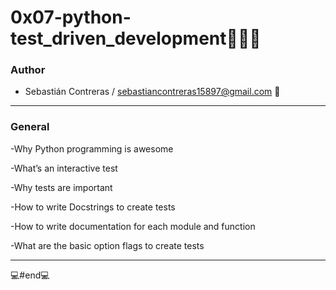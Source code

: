 # 0x07-python-test_driven_development👨🏻‍💻
### Author

- Sebastián Contreras / sebastiancontreras15897@gmail.com 📧

------------


### General
-Why Python programming is awesome

-What’s an interactive test

-Why tests are important

-How to write Docstrings to create tests

-How to write documentation for each module and function

-What are the basic option flags to create tests



------------



💻#end💻
